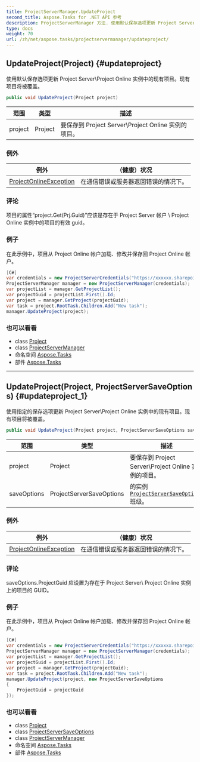 ```yaml
---
title: ProjectServerManager.UpdateProject
second_title: Aspose.Tasks for .NET API 参考
description: ProjectServerManager 方法. 使用默认保存选项更新 Project ServerProject Online 实例中的现有项目现有项目将被覆盖
type: docs
weight: 70
url: /zh/net/aspose.tasks/projectservermanager/updateproject/
---
```

## UpdateProject(Project) {#updateproject}

使用默认保存选项更新 Project Server\Project Online 实例中的现有项目。现有项目将被覆盖。

```csharp
public void UpdateProject(Project project)
```

| 范围 | 类型 | 描述 |
| --- | --- | --- |
| project | Project | 要保存到 Project Server\Project Online 实例的项目。 |

### 例外

| 例外 | （健康）状况 |
| --- | --- |
| [ProjectOnlineException](../../projectonlineexception/) | 在通信错误或服务器返回错误的情况下。 |

### 评论

项目的属性“project.Get(Prj.Guid)”应该是存在于 Project Server 帐户 \ Project Online 实例中的项目的有效 guid。

### 例子

在此示例中，项目从 Project Online 帐户加载、修改并保存回 Project Online 帐户。

```csharp
[C#]
var credentials = new ProjectServerCredentials("https://xxxxxx.sharepoint.com", "yyyyy@xxxxxxx.onmicrosoft.com", "密码");
ProjectServerManager manager = new ProjectServerManager(credentials);
var projectList = manager.GetProjectList();
var projectGuid = projectList.First().Id;
var project = manager.GetProject(projectGuid);
var task = project.RootTask.Children.Add("New task");
manager.UpdateProject(project);
```

### 也可以看看

* class [Project](../../project/)
* class [ProjectServerManager](../)
* 命名空间 [Aspose.Tasks](../../projectservermanager/)
* 部件 [Aspose.Tasks](../../../)

---

## UpdateProject(Project, ProjectServerSaveOptions) {#updateproject_1}

使用指定的保存选项更新 Project Server\Project Online 实例中的现有项目。现有项目将被覆盖。

```csharp
public void UpdateProject(Project project, ProjectServerSaveOptions saveOptions)
```

| 范围 | 类型 | 描述 |
| --- | --- | --- |
| project | Project | 要保存到 Project Server\Project Online 实例的项目。 |
| saveOptions | ProjectServerSaveOptions | 的实例[`ProjectServerSaveOptions`](../../projectserversaveoptions/)班级。 |

### 例外

| 例外 | （健康）状况 |
| --- | --- |
| [ProjectOnlineException](../../projectonlineexception/) | 在通信错误或服务器返回错误的情况下。 |

### 评论

saveOptions.ProjectGuid 应设置为存在于 Project Server\ Project Online 实例上的项目的 GUID。

### 例子

在此示例中，项目从 Project Online 帐户加载、修改并保存回 Project Online 帐户。

```csharp
[C#]
var credentials = new ProjectServerCredentials("https://xxxxxx.sharepoint.com", "yyyyy@xxxxxxx.onmicrosoft.com", "密码");
ProjectServerManager manager = new ProjectServerManager(credentials);
var projectList = manager.GetProjectList();
var projectGuid = projectList.First().Id;
var project = manager.GetProject(projectGuid);
var task = project.RootTask.Children.Add("New task");
manager.UpdateProject(project, new ProjectServerSaveOptions
{
    ProjectGuid = projectGuid
});
```

### 也可以看看

* class [Project](../../project/)
* class [ProjectServerSaveOptions](../../projectserversaveoptions/)
* class [ProjectServerManager](../)
* 命名空间 [Aspose.Tasks](../../projectservermanager/)
* 部件 [Aspose.Tasks](../../../)


